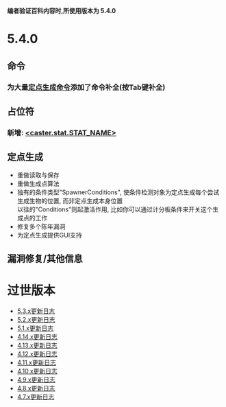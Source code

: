 
**编者验证百科内容时,所使用版本为 5.4.0**

5.4.0
=

命令
---

### **为大量[定点生成命令](/命令与权限#定点生成命令)添加了命令补全(按Tab键补全)**

占位符
---

### 新增: [<caster.stat.STAT_NAME>](/技能/占位符#施法者占位符)

定点生成
---

* 重做读取与保存
* 重做生成点算法
* 独有的条件类型"SpawnerConditions", 使条件检测对象为定点生成每个尝试生成生物的位置, 而非定点生成本身位置  
  以往的"Conditions"则起激活作用, 比如你可以通过计分板条件来开关这个生成点的工作
* 修复多个陈年漏洞
* 为定点生成提供GUI支持

漏洞修复/其他信息
---

过世版本
================

-   [5.3.x更新日志](/更新日志/5.3.x更新日志)
-   [5.2.x更新日志](/更新日志/5.2.x更新日志)
-   [5.1.x更新日志](/更新日志/5.1.x更新日志)
-   [4.14.x更新日志](更新日志/4.14.x更新日志)
-   [4.13.x更新日志](更新日志/4.13.x更新日志)
-   [4.12.x更新日志](更新日志/4.12.x更新日志)
-   [4.11.x更新日志](更新日志/4.11.x更新日志)
-   [4.10.x更新日志](更新日志/4.10.x更新日志)
-   [4.9.x更新日志](更新日志/4.9.x更新日志)
-   [4.8.x更新日志](更新日志/4.8.x更新日志)
-   [4.7.x更新日志](更新日志/4.7.x更新日志)